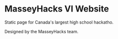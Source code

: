 # MasseyHacks VI Website

Static page for Canada's largest high school hackatho.

Designed by the MasseyHacks team.
